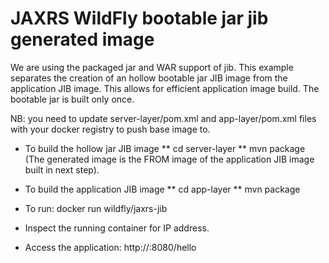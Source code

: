 # JAXRS WildFly bootable jar jib generated image

We are using the packaged jar and WAR support of jib.
This example separates the creation of an hollow bootable jar JIB image
from the application JIB image. This allows for efficient application image build. The bootable jar is built only once.

NB: you need to update server-layer/pom.xml and app-layer/pom.xml files with your docker registry to push base image to.

* To build the hollow jar JIB image
** cd server-layer
** mvn package
(The generated image is the FROM image of the application JIB image built in next step).
 
* To build the application JIB image 
** cd app-layer
** mvn package

* To run: docker run wildfly/jaxrs-jib

* Inspect the running container for IP address.

* Access the application: http://<container ip>:8080/hello
